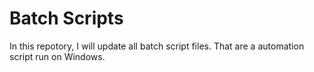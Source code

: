 # Batch Scripts

In this repotory, I will update all batch script files. That are a automation script run on Windows. 
